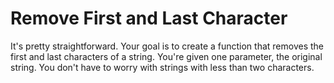 <h1>Remove First and Last Character</h1>

<p>It's pretty straightforward. Your goal is to create a function that removes the first and last characters of a string. You're given one parameter, the original string. You don't have to worry with strings with less than two characters.</p>


